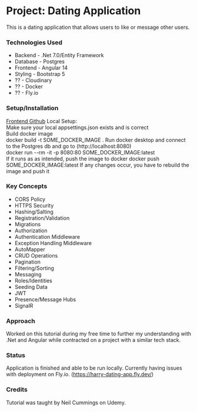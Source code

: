 # Project: Dating Application
This is a dating application that allows users to like or message other users.

### Technologies Used
- Backend - .Net 7.0/Entity Framework
- Database - Postgres
- Frontend - Angular 14
- Styling - Bootstrap 5
- ?? - Cloudinary
- ?? - Docker
- ?? - Fly.io

### Setup/Installation
[Frontend Github](https://github.com/harryly140/dating-app-fe)
Local Setup:  
Make sure your local appsettings.json exists and is correct  
Build docker image  
docker build -t SOME_DOCKER_IMAGE .
Run docker desktop and connect to the Postgres db and go to (http://localhost:8080)  
docker run --rm -it -p 8080:80 SOME_DOCKER_IMAGE:latest  
If it runs as as intended, push the image to docker
docker push SOME_DOCKER_IMAGE:latest
If any changes occur, you have to rebuild the image and push it

### Key Concepts
- CORS Policy
- HTTPS Security
- Hashing/Salting
- Registration/Validation
- Migrations
- Authorization
- Authentication Middleware
- Exception Handling Middleware
- AutoMapper
- CRUD Operations
- Pagination 
- Filtering/Sorting
- Messaging
- Roles/Identities
- Seeding Data
- JWT
- Presence/Message Hubs
- SignalR

### Approach
Worked on this tutorial during my free time to further my understanding with .Net and Angular while contracted on a project with a similar tech stack.
### Status
Application is finished and able to be run locally. Currently having issues with deployment on Fly.io.
(https://harry-dating-app.fly.dev/)
### Credits
Tutorial was taught by Neil Cummings on Udemy.
